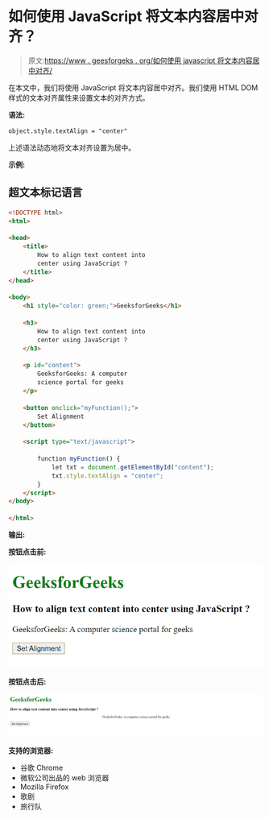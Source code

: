 # 如何使用 JavaScript 将文本内容居中对齐？

> 原文:[https://www . geesforgeks . org/如何使用 javascript 将文本内容居中对齐/](https://www.geeksforgeeks.org/how-to-align-text-content-into-center-using-javascript/)

在本文中，我们将使用 JavaScript 将文本内容居中对齐。我们使用 HTML DOM 样式的文本对齐属性来设置文本的对齐方式。

**语法:**

```html
object.style.textAlign = "center"
```

上述语法动态地将文本对齐设置为居中。

**示例:**

## 超文本标记语言

```html
<!DOCTYPE html>
<html>

<head>
    <title>
        How to align text content into
        center using JavaScript ?
    </title>
</head>

<body>
    <h1 style="color: green;">GeeksforGeeks</h1>

    <h3>
        How to align text content into
        center using JavaScript ?
    </h3>

    <p id="content">
        GeeksforGeeks: A computer
        science portal for geeks
    </p>

    <button onclick="myFunction();">
        Set Alignment
    </button>

    <script type="text/javascript">

        function myFunction() {
            let txt = document.getElementById("content");
            txt.style.textAlign = "center";
        }
    </script>
</body>

</html>
```

**输出:**

**按钮点击前:**

![](img/8c48a59fcdce8b8b2ec78726c825c6d4.png)

**按钮点击后:**

![](img/56be7b2d3b62b0a4224a465ffbe45ca5.png)

**支持的浏览器:**

*   谷歌 Chrome
*   微软公司出品的 web 浏览器
*   Mozilla Firefox
*   歌剧
*   旅行队
